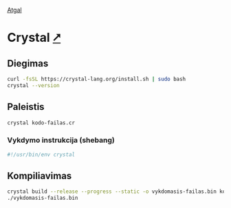 [Atgal](./readme.md)

# Crystal [&#x2B67;](https://crystal-lang.org/)

## Diegimas

```bash
curl -fsSL https://crystal-lang.org/install.sh | sudo bash
crystal --version
```

## Paleistis

```bash
crystal kodo-failas.cr
```

### Vykdymo instrukcija (shebang)

```bash
#!/usr/bin/env crystal
```

## Kompiliavimas

```bash
crystal build --release --progress --static -o vykdomasis-failas.bin kodo-failas.cr
./vykdomasis-failas.bin
```
